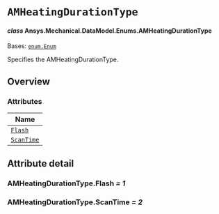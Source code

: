 # `AMHeatingDurationType`

<a id="ansys.mechanical.stubs.v242.Ansys.Mechanical.DataModel.Enums.AMHeatingDurationType"></a>

#### *class* Ansys.Mechanical.DataModel.Enums.AMHeatingDurationType

Bases: [`enum.Enum`](https://docs.python.org/3/library/enum.html#enum.Enum)

Specifies the AMHeatingDurationType.

<!-- !! processed by numpydoc !! -->

<a id="overview"></a>

## Overview

### Attributes

| Name |
| ---------------------------------------------------------------------------------------------------------------------------- |
| [`Flash`](#AMHeatingDurationType.Flash) |
| [`ScanTime`](#AMHeatingDurationType.ScanTime) |

<a id="attribute-detail"></a>

## Attribute detail

<a id="AMHeatingDurationType.Flash"></a>

### AMHeatingDurationType.Flash *= 1*

<a id="AMHeatingDurationType.ScanTime"></a>

### AMHeatingDurationType.ScanTime *= 2*


